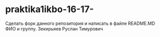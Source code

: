 # praktika1ikbo-16-17-
Сделать форк данного репозитория и написать в файле README.MD ФИО и группу.
Зекирьяев Руслан Тимурович 
